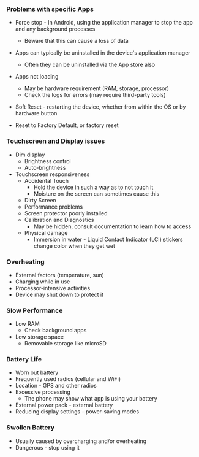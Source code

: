 ### Problems with specific Apps

* Force stop - In Android, using the application manager to stop the app and any background processes
  * Beware that this can cause a loss of data

* Apps can typically be uninstalled in the device's application manager
  * Often they can be uninstalled via the App store also
* Apps not loading
  * May be hardware requirement (RAM, storage, processor)
  * Check the logs for errors (may require third-party tools)

* Soft Reset - restarting the device, whether from within the OS or by hardware button

* Reset to Factory Default, or factory reset

### Touchscreen and Display issues

* Dim display
  * Brightness control
  * Auto-brightness
* Touchscreen responsiveness
  * Accidental Touch
    * Hold the device in such a way as to not touch it
    * Moisture on the screen can sometimes cause this
  * Dirty Screen
  * Performance problems
  * Screen protector poorly installed
  * Calibration and Diagnostics
    * May be hidden, consult documentation to learn how to access
  * Physical damage
    * Immersion in water - Liquid Contact Indicator (LCI) stickers change color when they get wet

### Overheating

* External factors (temperature, sun)
* Charging while in use
* Processor-intensive activities
* Device may shut down to protect it

### Slow Performance

* Low RAM
  * Check background apps
* Low storage space
  * Removable storage like microSD

### Battery Life

* Worn out battery
* Frequently used radios (cellular and WiFi)
* Location - GPS and other radios
* Excessive processing
  * The phone may show what app is using your battery
* External power pack - external battery
* Reducing display settings - power-saving modes

### Swollen Battery

* Usually caused by overcharging and/or overheating
* Dangerous - stop using it